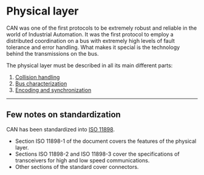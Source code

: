 # Physical layer

CAN was one of the first protocols to be extremely robust and reliable in the world of Industrial Automation. It was the first protocol to employ a distributed coordination on a bus with extremely high levels of fault tolerance and error handling. What makes it special is the technology behind the transmissions on the bus.

The physical layer must be described in all its main different parts:

1. [Collision handling](phy-collisions.md)
2. [Bus characterization](phy-bus.md)
3. [Encoding and synchronization](phy-enc-sync.md)

---

## Few notes on standardization
CAN has been standardized into [ISO 11898](https://www.iso.org/standard/63648.html). 

- Section ISO 11898-1 of the document covers the features of the physical layer.
- Sections ISO 11898-2 and ISO 11898-3 cover the specifications of transceivers for high and low speed communications.
- Other sections of the standard cover connectors.
